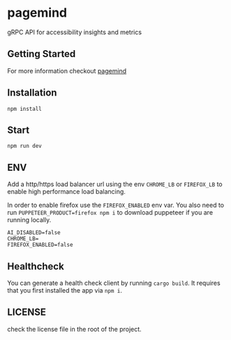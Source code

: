 # pagemind

gRPC API for accessibility insights and metrics

## Getting Started

For more information checkout [pagemind](https://a11ywatch.github.io/docs/documentation/pagemind)

## Installation

```
npm install
```

## Start

```
npm run dev
```

## ENV

Add a http/https load balancer url using the env `CHROME_LB` or `FIREFOX_LB` to enable high performance load balancing.

In order to enable firefox use the `FIREFOX_ENABLED` env var. You also need to run `PUPPETEER_PRODUCT=firefox npm i` to download puppeteer if you are running locally.

```
AI_DISABLED=false
CHROME_LB=
FIREFOX_ENABLED=false
```

## Healthcheck

You can generate a health check client by running `cargo build`. It requires that you first installed the app via `npm i`.

## LICENSE

check the license file in the root of the project.
